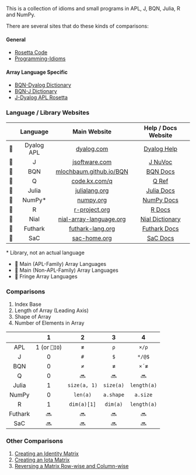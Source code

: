 This is a collection of idioms and small programs in APL, J, BQN, Julia, R and NumPy.

There are several sites that do these kinds of comparisons:

#### General

* [Rosetta Code](http://www.rosettacode.org/wiki/Rosetta_Code)
* [Programming-Idioms](https://programming-idioms.org/)

#### Array Language Specific

* [BQN-Dyalog Dictionary](https://mlochbaum.github.io/BQN/doc/fromDyalog.html)
* [BQN-J Dictionary](https://mlochbaum.github.io/BQN/doc/fromJ.html)
* [J-Dyalog APL Rosetta](http://sigapl.org/_J-Dyalog_APL_Rosetta.html)

### Language / Library Websites


||Language|Main Website|Help / Docs Website|
|:-:|:-:|:-:|:-:|
|:green_heart:|Dyalog APL|[dyalog.com](https://www.dyalog.com/)|[Dyalog Help](https://help.dyalog.com/18.2/)|
|:green_heart:|J|[jsoftware.com](https://www.jsoftware.com/)|[J NuVoc](https://code.jsoftware.com/wiki/NuVoc)|
|:green_heart:|BQN|[mlochbaum.github.io/BQN](https://mlochbaum.github.io/BQN/)|[BQN Docs](https://mlochbaum.github.io/BQN/doc/index.html)|
|:green_heart:|Q|[code.kx.com/q](https://code.kx.com/q/)|[Q Ref](https://code.kx.com/q/ref/)|
|:blue_heart:|Julia|[julialang.org](https://julialang.org/)|[Julia Docs](https://docs.julialang.org/en/v1/)|
|:blue_heart:|NumPy*|[numpy.org](https://numpy.org/)|[NumPy Docs](https://numpy.org/doc/stable/)|
|:blue_heart:|R|[r-project.org](https://www.r-project.org/)|[R Docs](https://www.rdocumentation.org/)|
|:purple_heart:|Nial|[nial-array-language.org](https://www.nial-array-language.org/)|[Nial Dictionary](https://www.nial-array-language.org/ndocs/NialDict2.html)|
|:purple_heart:|Futhark|[futhark-lang.org](https://futhark-lang.org/)|[Futhark Docs](https://futhark-lang.org/docs.html)|
|:purple_heart:|SaC|[sac-home.org](https://www.sac-home.org/)|[SaC Docs](https://www.sac-home.org/docs:main)|

\* Library, not an actual language
* :green_heart: Main (APL-Family) Array Languages
* :blue_heart: Main (Non-APL-Family) Array Languages
* :purple_heart: Fringe Array Languages

### Comparisons

1. Index Base
2. Length of Array (Leading Axis)
3. Shape of Array
4. Number of Elements in Array

||1|2|3|4
|:-:|:-:|:-:|:-:|:-:|
|APL|1 (or `⎕IO`)|`≢`|`⍴`|`×/⍴`|
|J|0|`#`|`$`|`*/@$`|
|BQN|0|`≠`|`≢`|`×´≢`|
|Q|0|:soon:|:soon:|:soon:|
|Julia|1|`size(a, 1)`|`size(a)`|`length(a)`|
|NumPy|0|`len(a)`|`a.shape`|`a.size`|
|R|1|`dim(a)[1]`|`dim(a)`|`length(a)`|
|Futhark|:soon:|:soon:|:soon:|:soon:|
|SaC|:soon:|:soon:|:soon:|:soon:|

### Other Comparisons

1. [Creating an Identity Matrix](https://github.com/codereport/array-language-comparisons/blob/main/matrix_identity.md)
2. [Creating an Iota Matrix](https://github.com/codereport/array-language-comparisons/blob/main/matrix_iota.md)
3. [Reversing a Matrix Row-wise and Column-wise](https://github.com/codereport/array-language-comparisons/blob/main/matrix_reversing.md)
